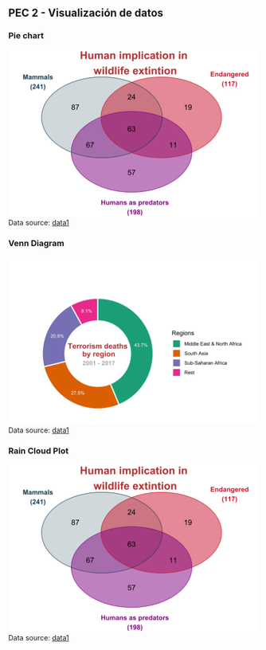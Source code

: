 ## PEC 2 - Visualización de datos
 
### Pie chart
![plot of chunk pressure](VennDiagram.svg)
Data source: [data1](https://www.kaggle.com/muhammetvarl/global-terrorism)

### Venn Diagram

![plot of chunk pressure](terrorism.svg)
Data source: [data1](https://www.kaggle.com/muhammetvarl/global-terrorism)

### Rain Cloud Plot

![plot of chunk pressure](VennDiagram.svg)
Data source: [data1](https://www.kaggle.com/muhammetvarl/global-terrorism)
